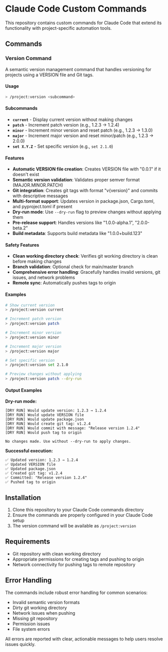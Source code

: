 # Claude Code Custom Commands

This repository contains custom commands for Claude Code that extend its functionality with project-specific automation tools.

## Commands

### Version Command

A semantic version management command that handles versioning for projects using a VERSION file and Git tags.

#### Usage

```bash
> /project:version <subcommand>
```

#### Subcommands

- **`current`** - Display current version without making changes
- **`patch`** - Increment patch version (e.g., 1.2.3 → 1.2.4)
- **`minor`** - Increment minor version and reset patch (e.g., 1.2.3 → 1.3.0)
- **`major`** - Increment major version and reset minor/patch (e.g., 1.2.3 → 2.0.0)
- **`set X.Y.Z`** - Set specific version (e.g., `set 2.1.0`)

#### Features

- **Automatic VERSION file creation**: Creates VERSION file with "0.0.1" if it doesn't exist
- **Semantic version validation**: Validates proper semver format (MAJOR.MINOR.PATCH)
- **Git integration**: Creates git tags with format "v{version}" and commits with descriptive messages
- **Multi-format support**: Updates version in package.json, Cargo.toml, and pyproject.toml if present
- **Dry-run mode**: Use `--dry-run` flag to preview changes without applying them
- **Pre-release support**: Handles versions like "1.0.0-alpha.1", "2.0.0-beta.2"
- **Build metadata**: Supports build metadata like "1.0.0+build.123"

#### Safety Features

- **Clean working directory check**: Verifies git working directory is clean before making changes
- **Branch validation**: Optional check for main/master branch
- **Comprehensive error handling**: Gracefully handles invalid versions, git issues, and network problems
- **Remote sync**: Automatically pushes tags to origin

#### Examples

```bash
# Show current version
> /project:version current

# Increment patch version
> /project:version patch

# Increment minor version
> /project:version minor

# Increment major version
> /project:version major

# Set specific version
> /project:version set 2.1.0

# Preview changes without applying
> /project:version patch --dry-run
```

#### Output Examples

**Dry-run mode:**
```
[DRY RUN] Would update version: 1.2.3 → 1.2.4
[DRY RUN] Would update VERSION file
[DRY RUN] Would update package.json
[DRY RUN] Would create git tag: v1.2.4
[DRY RUN] Would commit with message: "Release version 1.2.4"
[DRY RUN] Would push tag to origin

No changes made. Use without --dry-run to apply changes.
```

**Successful execution:**
```
✅ Updated version: 1.2.3 → 1.2.4
✅ Updated VERSION file
✅ Updated package.json
✅ Created git tag: v1.2.4
✅ Committed: "Release version 1.2.4"
✅ Pushed tag to origin
```

## Installation

1. Clone this repository to your Claude Code commands directory
2. Ensure the commands are properly configured in your Claude Code setup
3. The version command will be available as `/project:version`

## Requirements

- Git repository with clean working directory
- Appropriate permissions for creating tags and pushing to origin
- Network connectivity for pushing tags to remote repository

## Error Handling

The commands include robust error handling for common scenarios:
- Invalid semantic version formats
- Dirty git working directory
- Network issues when pushing
- Missing git repository
- Permission issues
- File system errors

All errors are reported with clear, actionable messages to help users resolve issues quickly.